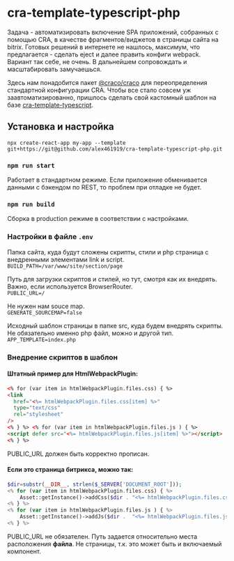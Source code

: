 # cra-template-typescript-php

Задача - автоматизировать включение SPA приложений, собранных с помощью CRA, в качестве фрагментов/виджетов в страницы сайта на bitrix. Готовых решений в интернете не нашлось, максимум, что предлагается - сделать eject и далее править конфиги webpack.
Вариант так себе, не очень. В дальнейшем сопровождать и масштабировать замучаешься.

Здесь нам понадобится пакет [@craco/craco](https://github.com/dilanx/craco) для переопределения стандартной конфигурации CRA. Чтобы все стало совсем уж заавтоматизированно, пришлось сделать свой кастомный шаблон на базе [cra-template-typescript](https://github.com/facebook/create-react-app/tree/main/packages/cra-template-typescript).

## Установка и настройка

`npx create-react-app my-app --template git+https://git@github.com/alex461919/cra-template-typescript-php.git`

### `npm run start`

Работает в стандартном режиме. Если приложение обменивается данными с бэкендом по REST, то проблем при отладке не будет.

### `npm run build`

Сборка в production режиме в соответствии с настройками.

### Настройки в файле `.env`

Папка сайта, куда будут сложены скрипты, стили и php страница с внедренными элементами link и script.  
`BUILD_PATH=/var/www/site/section/page`

Путь для загрузки скриптов и стилей, но тут, смотря как их внедрять. Важно, если используется BrowserRouter.  
`PUBLIC_URL=/`

Не нужен нам souce map.  
`GENERATE_SOURCEMAP=false`

Исходный шаблон страницы в папке src, куда будем внедрять скрипты. Не обязательно именно php файл, можно и другой тип.  
`APP_TEMPLATE=index.php`

### Внедрение скриптов в шаблон

#### Штатный пример для HtmlWebpackPlugin:

```html
<% for (var item in htmlWebpackPlugin.files.css) { %>
<link
  href="<%= htmlWebpackPlugin.files.css[item] %>"
  type="text/css"
  rel="stylesheet"
/>
<% } %> <% for (var item in htmlWebpackPlugin.files.js ) { %>
<script defer src="<%= htmlWebpackPlugin.files.js[item] %>"></script>
<% } %>
```

PUBLIC_URL должен быть корректно прописан.

#### Если это страница битрикса, можно так:

```php
$dir=substr(__DIR__, strlen($_SERVER['DOCUMENT_ROOT']));
<% for (var item in htmlWebpackPlugin.files.css) { %>
    Asset::getInstance()->addCss($dir . "<%= htmlWebpackPlugin.files.css[item] %>");
<% } %>
<% for (var item in htmlWebpackPlugin.files.js ) { %>
    Asset::getInstance()->addJs($dir .  "<%= htmlWebpackPlugin.files.js[item] %>");
<% } %>
```

PUBLIC_URL не обязателен. Путь задается относительно места расположения **файла**. Не страницы, т.к. это может быть и включаемый компонент.
